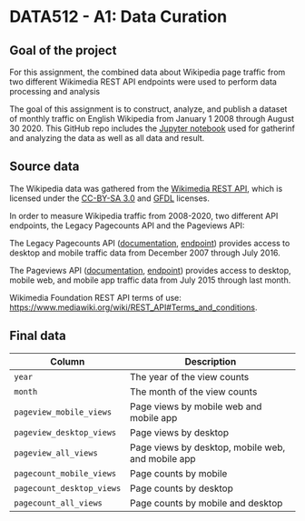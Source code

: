 # DATA512 - A1: Data Curation

## Goal of the project
For this assignment, the combined data about Wikipedia page traffic from two different Wikimedia REST API endpoints were used to perform data processing and analysis

The goal of this assignment is to construct, analyze, and publish a dataset of monthly traffic on English Wikipedia from January 1 2008 through August 30 2020. This GitHub repo includes the [Jupyter notebook](https://github.com/ruiany/data-512/blob/main/data-512-a1/a1-data-curation.ipynb) used for gatherinf and analyzing the data as well as all data and result.

## Source data
The Wikipedia data was gathered from the [Wikimedia REST API](https://wikimedia.org/api/rest_v1/#/Pagecounts_data_(legacy)/get_metrics_legacy_pagecounts_aggregate_project_access_site_granularity_start_end), which is licensed under the [CC-BY-SA 3.0](https://creativecommons.org/licenses/by-sa/3.0/) and [GFDL](https://www.gnu.org/licenses/fdl-1.3.html) licenses.

In order to measure Wikipedia traffic from 2008-2020, two different API endpoints, the Legacy Pagecounts API and the Pageviews API:

The Legacy Pagecounts API ([documentation](https://wikitech.wikimedia.org/wiki/Analytics/AQS/Legacy_Pagecounts#Pagecounts), [endpoint](https://wikimedia.org/api/rest_v1/#/Pagecounts_data_(legacy)/get_metrics_legacy_pagecounts_aggregate_project_access_site_granularity_start_end)) provides access to desktop and mobile traffic data from December 2007 through July 2016.

The Pageviews API ([documentation](https://wikitech.wikimedia.org/wiki/Analytics/AQS/Pageviews#Monthly_counts), [endpoint](https://wikimedia.org/api/rest_v1/#/Pageviews_data/get_metrics_pageviews_aggregate_project_access_agent_granularity_start_end)) provides access to desktop, mobile web, and mobile app traffic data from July 2015 through last month.

Wikimedia Foundation REST API terms of use: https://www.mediawiki.org/wiki/REST_API#Terms_and_conditions.

## Final data
| Column | Description |
|--------|-------------|
| `year`   | The year of the view counts |
| `month`  | The month of the view counts |
| `pageview_mobile_views` | Page views by mobile web and mobile app |
| `pageview_desktop_views` | Page views by desktop |
| `pageview_all_views` | Page views by desktop, mobile web, and mobile app |
| `pagecount_mobile_views` | Page counts by mobile |
| `pagecount_desktop_views` | Page counts by desktop|
| `pagecount_all_views` | Page counts by mobile and desktop|

